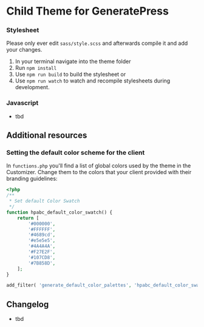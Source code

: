 # Child Theme for GeneratePress

### Stylesheet

Please only ever edit `sass/style.scss` and afterwards compile it and add your changes.

1. In your terminal navigate into the theme folder
2. Run `npm install`
3. Use `npm run build` to build the stylesheet or
4. Use `npm run watch` to watch and recompile stylesheets during development.

### Javascript

* tbd

## Additional resources

### Setting the default color scheme for the client

In `functions.php` you'll find a list of global colors used by the theme in the Customizer. Change them to the colors that your client provided with their branding guidelines:

```php
<?php
/**
 * Set default Color Swatch
 */
function hpabc_default_color_swatch() {
	return [
		'#000000',
		'#FFFFFF',
		'#4689cd',
		'#e5e5e5',
		'#4A4A4A',
		'#F27E2F',
		'#107CD8',
		'#7B858D',
	];
}

add_filter( 'generate_default_color_palettes', 'hpabc_default_color_swatch' );
```

## Changelog

* tbd
